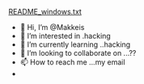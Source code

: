 
[README_windows.txt](https://github.com/Makkeis/Makkeis/files/6983637/README_windows.txt)
- 👋 Hi, I’m @Makkeis
- 👀 I’m interested in .hacking 
- 🌱 I’m currently learning ..hacking 
- 💞️ I’m looking to collaborate on ...??
- 📫 How to reach me ...my email 
- 

<!---
Makkeis/Makkeis is a ✨ special ✨ repository because its `README.md` (this file) appears on your GitHub profile.
You can click the Preview link to take a look at your changes.
--->

